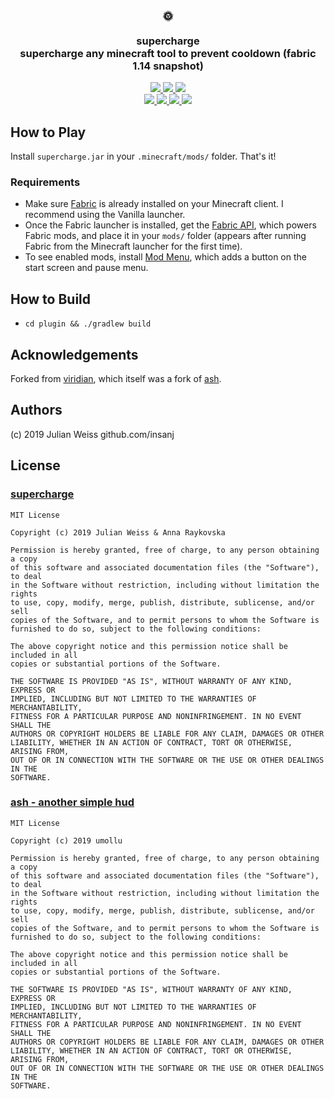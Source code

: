 <h3 align="center">
🌞
<br/><br/>
supercharge
<br/>
supercharge any minecraft tool to prevent cooldown (fabric 1.14 snapshot)
</h3>

<p align="center">
  <a href="https://github.com/insanj/supercharge/releases">
    <img src="https://img.shields.io/github/release/insanj/supercharge.svg" />
    <img src="https://img.shields.io/github/release-date/insanj/supercharge.svg" />
  </a>

  <a href="https://github.com/insanj/supercharge/">
    <img src="https://img.shields.io/github/languages/code-size/insanj/supercharge.svg" />
  </a>

  <br/>

  <a href="https://github.com/insanj/supercharge/blob/master/LICENSE">
    <img src="https://img.shields.io/github/license/insanj/supercharge.svg" />
  </a>

  <a href="https://jdk.java.net/">
    <img src="https://img.shields.io/badge/java-8-yellow.svg" />
  </a>

  <a href="https://fabricmc.net/use/">
    <img src="https://img.shields.io/badge/minecraft-1.14%2019w11b-purple.svg" />
  </a>

  <a href="https://maven.fabricmc.net/net/fabricmc/fabric/">
    <img src="https://img.shields.io/badge/fabric%20api-0.2.3.111%20-blue.svg" />
  </a>
</p>

## How to Play

Install `supercharge.jar` in your `.minecraft/mods/` folder. That's it!

### Requirements

- Make sure [Fabric](https://fabricmc.net/wiki/install) is already installed on your Minecraft client. I recommend using the Vanilla launcher.
- Once the Fabric launcher is installed, get the [Fabric API](https://minecraft.curseforge.com/projects/fabric), which powers Fabric mods, and place it in your `mods/` folder (appears after running Fabric from the Minecraft launcher for the first time).
- To see enabled mods, install [Mod Menu](https://minecraft.curseforge.com/projects/modmenu), which adds a button on the start screen and pause menu.

## How to Build

- `cd plugin && ./gradlew build`

## Acknowledgements

Forked from [viridian](https://github.com/insanj/viridian), which itself was a fork of [ash](https://minecraft.curseforge.com/projects/ash-another-simple-hud).

## Authors

(c) 2019 Julian Weiss github.com/insanj

## License

### [supercharge](https://github.com/insanj/supercharge)

```
MIT License

Copyright (c) 2019 Julian Weiss & Anna Raykovska

Permission is hereby granted, free of charge, to any person obtaining a copy
of this software and associated documentation files (the "Software"), to deal
in the Software without restriction, including without limitation the rights
to use, copy, modify, merge, publish, distribute, sublicense, and/or sell
copies of the Software, and to permit persons to whom the Software is
furnished to do so, subject to the following conditions:

The above copyright notice and this permission notice shall be included in all
copies or substantial portions of the Software.

THE SOFTWARE IS PROVIDED "AS IS", WITHOUT WARRANTY OF ANY KIND, EXPRESS OR
IMPLIED, INCLUDING BUT NOT LIMITED TO THE WARRANTIES OF MERCHANTABILITY,
FITNESS FOR A PARTICULAR PURPOSE AND NONINFRINGEMENT. IN NO EVENT SHALL THE
AUTHORS OR COPYRIGHT HOLDERS BE LIABLE FOR ANY CLAIM, DAMAGES OR OTHER
LIABILITY, WHETHER IN AN ACTION OF CONTRACT, TORT OR OTHERWISE, ARISING FROM,
OUT OF OR IN CONNECTION WITH THE SOFTWARE OR THE USE OR OTHER DEALINGS IN THE
SOFTWARE.
```

### [ash - another simple hud](https://github.com/umollu/ash)

```
MIT License

Copyright (c) 2019 umollu

Permission is hereby granted, free of charge, to any person obtaining a copy
of this software and associated documentation files (the "Software"), to deal
in the Software without restriction, including without limitation the rights
to use, copy, modify, merge, publish, distribute, sublicense, and/or sell
copies of the Software, and to permit persons to whom the Software is
furnished to do so, subject to the following conditions:

The above copyright notice and this permission notice shall be included in all
copies or substantial portions of the Software.

THE SOFTWARE IS PROVIDED "AS IS", WITHOUT WARRANTY OF ANY KIND, EXPRESS OR
IMPLIED, INCLUDING BUT NOT LIMITED TO THE WARRANTIES OF MERCHANTABILITY,
FITNESS FOR A PARTICULAR PURPOSE AND NONINFRINGEMENT. IN NO EVENT SHALL THE
AUTHORS OR COPYRIGHT HOLDERS BE LIABLE FOR ANY CLAIM, DAMAGES OR OTHER
LIABILITY, WHETHER IN AN ACTION OF CONTRACT, TORT OR OTHERWISE, ARISING FROM,
OUT OF OR IN CONNECTION WITH THE SOFTWARE OR THE USE OR OTHER DEALINGS IN THE
SOFTWARE.
```
